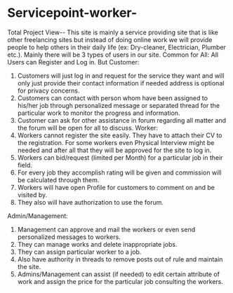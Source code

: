 # Servicepoint-worker-
Total Project View--
This site is mainly a service providing site that is like other freelancing sites but instead of doing
online work we will provide people to help others in their daily life (ex: Dry-cleaner, Electrician,
Plumber etc.). Mainly there will be 3 types of users in our site.
Common for All:
All Users can Register and Log in. But
Customer:
1. Customers will just log in and request for the service they want and will only just provide their
contact information if needed address is optional for privacy concerns.
2. Customers can contact with person whom have been assigned to his/her job through
personalized message or separated thread for the particular work to monitor the progress and
information.
3. Customer can ask for other assistance in forum regarding all matter and the forum will be open
for all to discuss.
Worker:
1. Workers cannot register the site easily. They have to attach their CV to the registration. For some
workers even Physical Interview might be needed and after all that they will be approved for the
site to log in.
2. Workers can bid/request (limited per Month) for a particular job in their field.
3. For every job they accomplish rating will be given and commission will be calculated through
them.
4. Workers will have open Profile for customers to comment on and be visited by.
5. They also will have authorization to use the forum.

Admin/Management:
1. Management can approve and mail the workers or even send personalized messages to workers.
2. They can manage works and delete inappropriate jobs.
3. They can assign particular worker to a job.
4. Also have authority in threads to remove posts out of rule and maintain the site.
5. Admins/Management can assist (if needed) to edit certain attribute of work and assign the price
for the particular job consulting the workers.
